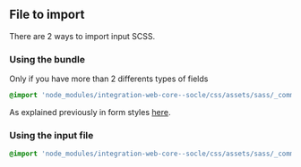 ## File to import

There are 2 ways to import input SCSS.

### Using the bundle

Only if you have more than 2 differents types of fields

```scss
@import 'node_modules/integration-web-core--socle/css/assets/sass/_common/10-bundles/form.bundle';
```
As explained previously in form styles [here](/Components/form/scss/). 

### Using the input file

```scss
@import 'node_modules/integration-web-core--socle/css/assets/sass/_common/06-molecules/input.atoms';
```
